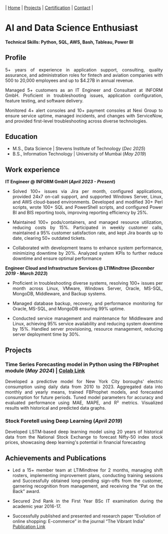 | [Home](https://ambrishpathak.github.io/)        | [Projects](https://ambrishpathak.github.io/)          | [Certification](https://ambrishpathak.github.io/) | [Contact](https://ambrishpathak.github.io/) |



# AI and Data Science Enthusiast

#### Technical Skills: Python, SQL, AWS, Bash, Tableau, Power BI

## Profile
<p align="justify">5+ years of experience in application support, consulting, quality assurance, and administration roles for fintech and aviation companies with 500 to 20,000 employees and up to $4.27B in annual revenue.</p>
<p align="justify">Managed 5+ customers as an IT Engineer and Consultant at INFORM GmbH. Proficient in troubleshooting issues, application configuration, feature testing, and software delivery.</p>
<p align="justify">Monitored 4+ alert consoles and 10+ payment consoles at Nexi Group to ensure service uptime, managed incidents, and changes with ServiceNow, and provided first-level troubleshooting across diverse technologies.</p>

## Education
- M.S., Data Science | Stevens Institute of Technology (_Dec 2025_)
- B.S., Information Technology | Univerisity of Mumbai (_May 2019_)

## Work experience
**IT Engineer @ INFORM GmbH (_April 2023 - Present_)**
- <p align="justify">Solved 100+ issues via Jira per month, configured applications, provided 24x7 on-call support, and supported Windows Server, Linux, and AWS cloud-based environments. Developed and modified 30+ Perl scripts, wrote 100+ SQL and PowerShell scripts, and configured Power BI and BIS reporting tools, improving reporting efficiency by 25%.</p>
- <p align="justify">Maintained 100+ pods/containers, and managed resource utilization, reducing costs by 15%. Participated in weekly customer calls, maintained a 95% customer satisfaction rate, and kept Jira boards up to date, clearing 50+ outdated tickets.</p>
- <p align="justify">Collaborated with development teams to enhance system performance, minimizing downtime by 20%. Analyzed system KPIs to further reduce downtime and ensure optimal performance</p>

**Engineer Cloud and Infrastructure Services @ LTIMindtree (_December 2019 - March 2023_)**
- <p align="justify">Proficient in troubleshooting diverse systems, resolving 100+ issues per month across Linux, VMware, Windows Server, Oracle, MS-SQL, MongoDB, Middleware, and Backup systems.</p>
- <p align="justify">Managed database backup, recovery, and performance monitoring for Oracle, MS-SQL, and MongoDB ensuring 99% uptime.</p>
- <p align="justify">Conducted service management and maintenance for Middleware and Linux, achieving 95% service availability and reducing system downtime by 15%. Handled server provisioning, resource management, reducing server deployment time by 30%.</p>

## Projects 
### Time Series Forecasting model in Python using the FBProphet module (_May 2024_) | [Colab Link](https://colab.research.google.com/drive/1l7wYgtDoStbtl2oIFVjJEizdraaZgAjc?usp=sharing#scrollTo=qmkjgc6weFY8)
<p align="justify">Developed a predictive model for New York City boroughs' electric consumption using daily data from 2010 to 2023. Aggregated data into monthly and yearly means, trained FBProphet models, and forecasted consumption for future periods. Tuned model parameters for accuracy and evaluated performance using MAE, MAPE, and R² metrics. Visualized results with historical and predicted data graphs.</p>

### Stock Foretell using Deep Learning (_April 2019_)
<p align="justify">Developed LSTM-based deep learning model using 20 years of historical data from the National Stock Exchange to forecast Nifty-50 index stock prices, showcasing deep learning's potential in financial forecasting</p>

## Achievements and Publications 
- <p align="justify">Led a 15+ member team at LTIMindtree for 2 months, managing shift rosters, implementing improvement plans, conducting training sessions and Successfully obtained long-pending sign-offs from the customer, garnering recognition from management, and receiving the "Pat on the Back" award.</p>
- <p align="justify"> Secured 2nd Rank in the First Year BSc IT examination during the academic year 2016-17.</p>
- Successfully published and presented and research paper “Evolution of online shopping: E-commerce” in the journal “The Vibrant India” [Publication Link](https://www.managejournal.com/archives/2017/vol3/issue6/3-6-18)
  

